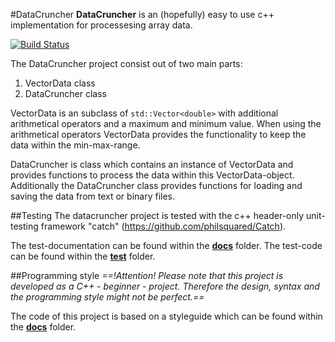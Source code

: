 #DataCruncher
**DataCruncher** is an (hopefully) easy to use c++ implementation for processesing array data.

[![Build Status](https://travis-ci.org/gitdev1234/DataCruncher.svg?branch=master)](https://travis-ci.org/gitdev1234/DataCruncher)

The DataCruncher project consist out of two main parts:
1. VectorData class
2. DataCruncher class

VectorData is an subclass of `std::Vector<double>` with additional arithmetical operators and a maximum and minimum value. When using the arithmetical operators VectorData provides the functionality to keep the data within the min-max-range.

DataCruncher is class which contains an instance of VectorData and provides functions to process the data within this VectorData-object. 
Additionally the DataCruncher class provides functions for loading and saving the data from text or binary files.

##Testing
The datacruncher project is tested with the c++ header-only unit-testing framework "catch" (https://github.com/philsquared/Catch).

The test-documentation can be found within the [**docs**](https://github.com/gitdev1234/DataCruncher/tree/master/DataCruncher/docs) folder.
The test-code can be found within the [**test**](https://github.com/gitdev1234/DataCruncher/tree/master/DataCruncher/test) folder.

##Programming style
*==!Attention! Please note that this project is developed as a C++ - beginner - project. Therefore the design, syntax and the programming style might not be perfect.==*

The code of this project is based on a styleguide which can be found within the [**docs**](https://github.com/gitdev1234/DataCruncher/tree/master/DataCruncher/docs) folder.
